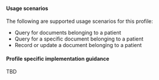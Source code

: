 #### Usage scenarios

The following are supported usage scenarios for this profile:

- Query for documents belonging to a patient
- Query for a specific document belonging to a patient
- Record or update a document belonging to a patient


#### Profile specific implementation guidance
TBD




